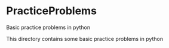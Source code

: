 # PracticeProblems
Basic practice problems in python

This directory contains some basic practice problems in python

